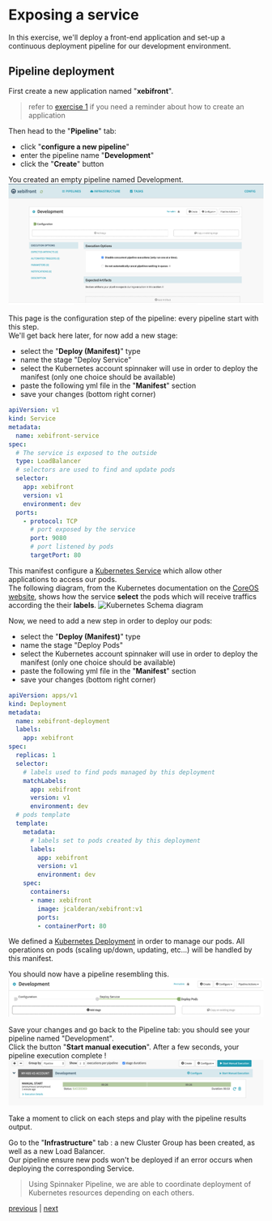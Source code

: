 # Exposing a service
In this exercise, we'll deploy a front-end application and set-up a continuous deployment pipeline for our development environment.

## Pipeline deployment
First create a new application named "**xebifront**".
> refer to [exercise 1](../../part1/exercise1/README.md) if you need a reminder about how to create an application

Then head to the "**Pipeline**" tab: 
- click "**configure a new pipeline**"
- enter the pipeline name "**Development**"
- click the "**Create**" button

You created an empty pipeline named Development.
![Pipeline configuration page](./emptyPipelineConfig.png)

This page is the configuration step of the pipeline: every pipeline start with this step.  
We'll get back here later, for now add a new stage:
- select the "**Deploy (Manifest)**" type
- name the stage "Deploy Service"
- select the Kubernetes account spinnaker will use in order to deploy the manifest (only one choice should be available)
- paste the following yml file in the "**Manifest**" section
- save your changes (bottom right corner)

```yaml
apiVersion: v1
kind: Service
metadata:
  name: xebifront-service
spec:
  # The service is exposed to the outside
  type: LoadBalancer
  # selectors are used to find and update pods
  selector:
    app: xebifront
    version: v1
    environment: dev
  ports:
    - protocol: TCP
      # port exposed by the service
      port: 9080
      # port listened by pods
      targetPort: 80
```

This manifest configure a [Kubernetes Service](https://kubernetes.io/docs/concepts/services-networking/service/) which allow other applications to access our pods.  
The following diagram, from the Kubernetes documentation on the [CoreOS website](https://coreos.com/kubernetes/docs/latest/services.html), 
shows how the service **select** the pods which will receive traffics according the their **labels**.
![Kubernetes Schema diagram](https://coreos.com/kubernetes/docs/latest/img/service.svg)

Now, we need to add a new step in order to deploy our pods:
- select the "**Deploy (Manifest)**" type
- name the stage "Deploy Pods"
- select the Kubernetes account spinnaker will use in order to deploy the manifest (only one choice should be available)
- paste the following yml file in the "**Manifest**" section
- save your changes (bottom right corner)  

```yaml
apiVersion: apps/v1
kind: Deployment
metadata:
  name: xebifront-deployment
  labels:
    app: xebifront
spec:
  replicas: 1
  selector:
    # labels used to find pods managed by this deployment
    matchLabels:
      app: xebifront
      version: v1
      environment: dev
  # pods template
  template:
    metadata:
      # labels set to pods created by this deployment
      labels:
        app: xebifront
        version: v1
        environment: dev
    spec:
      containers:
      - name: xebifront
        image: jcalderan/xebifront:v1
        ports:
        - containerPort: 80
```

We defined a [Kubernetes Deployment](https://kubernetes.io/docs/concepts/workloads/controllers/deployment/) in order to manage our pods. All operations on pods (scaling up/down, updating, etc...) will be handled by this manifest.  

You should now have a pipeline resembling this.
![Your pipeline overview](./pipeineOverview.png)


Save your changes and go back to the Pipeline tab: you should see your pipeline named "Development".  
Click the button "**Start manual execution**". After a few seconds, your pipeline execution complete !
![Your pipeline execution complete](./pipelineCompleted1.png)

Take a moment to click on each steps and play with the pipeline results output.  

Go to the "**Infrastructure**" tab : a new Cluster Group has been created, as well as a new Load Balancer.  
Our pipeline ensure new pods won't be deployed if an error occurs when deploying the corresponding Service.

> Using Spinnaker Pipeline, we are able to coordinate deployment of Kubernetes resources depending on each others.

[previous](../../part1/exercise1/README.md) | [next](../exercise2/README.md)
